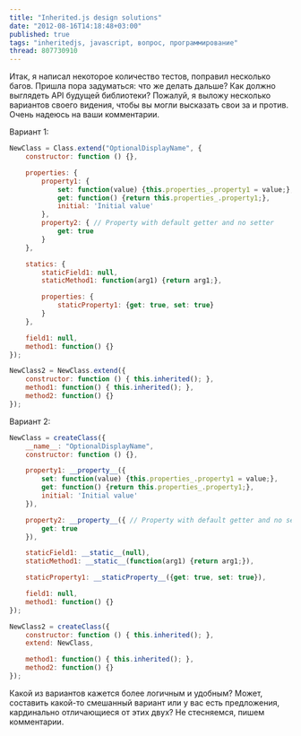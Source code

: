 ```yaml
---
title: "Inherited.js design solutions"
date: "2012-08-16T14:18:48+03:00"
published: true
tags: "inheritedjs, javascript, вопрос, программирование"
thread: 807730910
---
```


Итак, я написал некоторое количество тестов, поправил несколько багов. Пришла пора задуматься: что же делать дальше?
Как должно выглядеть API будущей библиотеки? Пожалуй, я выложу несколько вариантов своего видения, чтобы вы могли
высказать свои за и против. Очень надеюсь на ваши комментарии.

Вариант 1:

~~~~~javascript
NewClass = Class.extend("OptionalDisplayName", {
    constructor: function () {},

    properties: {
        property1: {
            set: function(value) {this.properties_.property1 = value;},
            get: function() {return this.properties_.property1;},
            initial: 'Initial value'
        },
        property2: { // Property with default getter and no setter
            get: true
        }
    },

    statics: {
        staticField1: null,
        staticMethod1: function(arg1) {return arg1;},

        properties: {
            staticProperty1: {get: true, set: true}
        }
    },

    field1: null,
    method1: function() {}
});

NewClass2 = NewClass.extend({
    constructor: function () { this.inherited(); },
    method1: function() { this.inherited(); },
    method2: function() {}
});
~~~~~

Вариант 2:

~~~~~javascript
NewClass = createClass({
    __name__: "OptionalDisplayName",
    constructor: function () {},

    property1: __property__({
        set: function(value) {this.properties_.property1 = value;},
        get: function() {return this.properties_.property1;},
        initial: 'Initial value'
    }),

    property2: __property__({ // Property with default getter and no setter
        get: true
    }),

    staticField1: __static__(null),
    staticMethod1: __static__(function(arg1) {return arg1;}),

    staticProperty1: __staticProperty__({get: true, set: true}),

    field1: null,
    method1: function() {}
});

NewClass2 = createClass({
    constructor: function () { this.inherited(); },
    extend: NewClass,

    method1: function() { this.inherited(); },
    method2: function() {}
});
~~~~~

Какой из вариантов кажется более логичным и удобным? Может, составить какой-то смешанный вариант или у вас есть
предложения, кардинально отличающиеся от этих двух? Не стесняемся, пишем комментарии.
